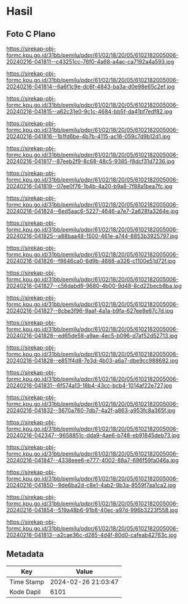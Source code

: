 # Hasil

## Foto C Plano

https://sirekap-obj-formc.kpu.go.id/31bb/pemilu/pdpr/61/02/18/20/05/6102182005006-20240216-041811--c43251cc-76f0-4a68-a4ac-ca7192a4a593.jpg

https://sirekap-obj-formc.kpu.go.id/31bb/pemilu/pdpr/61/02/18/20/05/6102182005006-20240216-041814--6a6f1c9e-dc6f-4843-ba3a-d0e98e65c2ef.jpg

https://sirekap-obj-formc.kpu.go.id/31bb/pemilu/pdpr/61/02/18/20/05/6102182005006-20240216-041815--a62c31e0-9c1c-4684-bb5f-da41bf7edf82.jpg

https://sirekap-obj-formc.kpu.go.id/31bb/pemilu/pdpr/61/02/18/20/05/6102182005006-20240216-041816--1b1fd6be-4b7b-4115-ac16-059c7d9b12d1.jpg

https://sirekap-obj-formc.kpu.go.id/31bb/pemilu/pdpr/61/02/18/20/05/6102182005006-20240216-041817--87eeb2f9-8c68-48c5-9385-f8dcf31d7236.jpg

https://sirekap-obj-formc.kpu.go.id/31bb/pemilu/pdpr/61/02/18/20/05/6102182005006-20240216-041819--07ee0f76-1b4b-4a20-b9a8-7f88a1bea7fc.jpg

https://sirekap-obj-formc.kpu.go.id/31bb/pemilu/pdpr/61/02/18/20/05/6102182005006-20240216-041824--6ed5aac6-5227-4646-a7e7-2a628fa3264e.jpg

https://sirekap-obj-formc.kpu.go.id/31bb/pemilu/pdpr/61/02/18/20/05/6102182005006-20240216-041825--a88baa48-1500-461e-a744-8853b3925797.jpg

https://sirekap-obj-formc.kpu.go.id/31bb/pemilu/pdpr/61/02/18/20/05/6102182005006-20240216-041826--f8646ca0-6d9b-4688-a326-c1100e51d72f.jpg

https://sirekap-obj-formc.kpu.go.id/31bb/pemilu/pdpr/61/02/18/20/05/6102182005006-20240216-041827--c56dabd9-9680-4b00-9d48-8cd22becb8ba.jpg

https://sirekap-obj-formc.kpu.go.id/31bb/pemilu/pdpr/61/02/18/20/05/6102182005006-20240216-041827--8cbe3f96-9aaf-4a1a-b9fa-627ee8e67c7d.jpg

https://sirekap-obj-formc.kpu.go.id/31bb/pemilu/pdpr/61/02/18/20/05/6102182005006-20240216-041828--ed65de58-a9ae-4ec5-b096-d7af52d52713.jpg

https://sirekap-obj-formc.kpu.go.id/31bb/pemilu/pdpr/61/02/18/20/05/6102182005006-20240216-041828--e851f4d8-7e3d-4b03-a6a7-dbe9cc988692.jpg

https://sirekap-obj-formc.kpu.go.id/31bb/pemilu/pdpr/61/02/18/20/05/6102182005006-20240216-041831--6f574a13-18b4-43cc-bcb4-1014af22e727.jpg

https://sirekap-obj-formc.kpu.go.id/31bb/pemilu/pdpr/61/02/18/20/05/6102182005006-20240216-041832--3670a760-7db7-4a2f-a863-a953fc8a365f.jpg

https://sirekap-obj-formc.kpu.go.id/31bb/pemilu/pdpr/61/02/18/20/05/6102182005006-20240216-042347--9658851c-dda9-4ae6-b748-eb91845deb73.jpg

https://sirekap-obj-formc.kpu.go.id/31bb/pemilu/pdpr/61/02/18/20/05/6102182005006-20240216-041847--4338eee6-e777-4002-88a7-696f59fa046a.jpg

https://sirekap-obj-formc.kpu.go.id/31bb/pemilu/pdpr/61/02/18/20/05/6102182005006-20240216-041850--9de6ba2d-c8e1-4ab2-9b3a-8559f7aa1ca2.jpg

https://sirekap-obj-formc.kpu.go.id/31bb/pemilu/pdpr/61/02/18/20/05/6102182005006-20240216-041854--519a48b6-91b8-40ec-a97d-996b3223f558.jpg

https://sirekap-obj-formc.kpu.go.id/31bb/pemilu/pdpr/61/02/18/20/05/6102182005006-20240216-041813--a2cae36c-d285-4d4f-80d0-cafeab42763c.jpg


## Metadata

| Key        | Value               |
| ---------- | ------------------- |
| Time Stamp | 2024-02-26 21:03:47 |
| Kode Dapil | 6101                |



